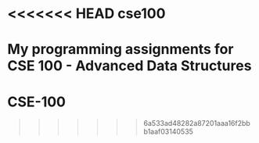 <<<<<<< HEAD
cse100
======

My programming assignments for CSE 100 - Advanced Data Structures
=======
CSE-100
=======
>>>>>>> 6a533ad48282a87201aaa16f2bbb1aaf03140535
